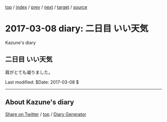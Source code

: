 [top](../index.html) 
 / [index](index.html) 
 / [prev](ig170307.html) 
 / [next](ig170309.html) 
 / [target](https://kazune.github.io/diary/2017/ig170308.html) 
 / [source](https://github.com/kazune/diary/blob/master/2017/ig170308.src.md) 

2017-03-08 diary: 二日目 いい天気
=====================================================================================================
Kazune's diary

## 二日目 いい天気

肩がとても凝りました。

Last modified: $Date: 2017-03-08 $


----------------------------------------------------------------------------------------------------

## About Kazune's diary

[Share on Twitter](https://twitter.com/intent/tweet?hashtags=igapyon%2Cdiary%2C%E3%81%84%E3%81%8C%E3%81%B4%E3%82%87%E3%82%93&text=%E4%BA%8C%E6%97%A5%E7%9B%AE+%E3%81%84%E3%81%84%E5%A4%A9%E6%B0%97&url=https%3A%2F%2Fkazune.github.io%2Fdiary%2F2017%2Fig170308.html) / [top](../index.html) / [Diary Generator](https://github.com/igapyon/igapyonv3)

